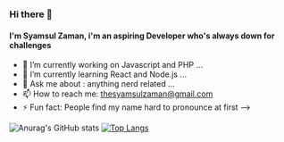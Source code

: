 ### Hi there 👋

#### I'm Syamsul Zaman, i'm an aspiring Developer who's always down for challenges 

- 🔭 I’m currently working on Javascript and PHP ...
- 🌱 I’m currently learning React and Node.js ...
- 💬 Ask me about : anything nerd related ...
- 📫 How to reach me: thesyamsulzaman@gmail.com
- ⚡ Fun fact: People find my name hard to pronounce at first
-->

![Anurag's GitHub stats](https://github-readme-stats.vercel.app/api?username=anuraghazra&show_icons=true&theme=dark)
[![Top Langs](https://github-readme-stats.vercel.app/api/top-langs/?username=thesyamsulzaman&layout=compact)](https://github.com/thesyamsulzaman/github-readme-stats)
